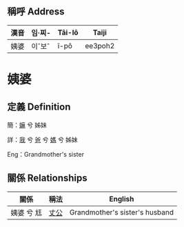 

## 稱呼 Address

漢音 | 임·찌- | Tâi-lô | Taiji
--- | --- | --- | --- 
姨婆 | 이ˆ보ˆ | î-pô | ee3poh2 
# 姨婆
## 定義 Definition
簡：[嫲](member9.md) 兮 姊妹

詳：[我](member1.md) 兮 [爸](member2.md) 兮 [媽](member9.md) 兮 姊妹

Eng：Grandmother's sister

## 關係 Relationships

關係 | 稱法 | English
--- | --- | --- 
姨婆 兮 尪 | [丈公](member72.md) | Grandmother's sister's husband
